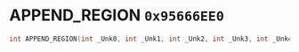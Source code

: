 # APPEND_REGION `0x95666EE0`

```cpp
int APPEND_REGION(int _Unk0, int _Unk1, int _Unk2, int _Unk3, int _Unk4, int _Unk5, int _Unk6);
```